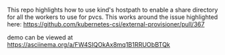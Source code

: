 This repo highlights how to use kind's hostpath to enable a share directory for all the workers to use for pvcs. This works around the issue highlighted here:
https://github.com/kubernetes-csi/external-provisioner/pull/367

demo can be viewed at https://asciinema.org/a/FW4SIQOkAx8mq1B1RRUObBTQk

